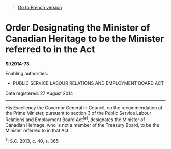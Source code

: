 > [Go to French version](/fr/Règlements/Textes%20réglementaires/2014/73.md)

# Order Designating the Minister of Canadian Heritage to be the Minister referred to in the Act

**SI/2014-73**

Enabling authorities: 
- PUBLIC SERVICE LABOUR RELATIONS AND EMPLOYMENT BOARD ACT

Date registered: 27 August 2014

----------

His Excellency the Governor General in Council, on the recommendation of the Prime Minister, pursuant to section 3 of the Public Service Labour Relations and Employment Board Act<sup><a href='#fn_81000-3-859-E_hq_13947'>[a]</a></sup>, designates the Minister of Canadian Heritage, who is not a member of the Treasury Board, to be the Minister referred to in that Act.

<a name='fn_81000-3-859-E_hq_13947'><sup>a</sup></a>: S.C. 2013, c. 40, s. 365<br />


